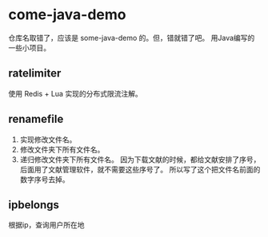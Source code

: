 # come-java-demo
仓库名取错了，应该是 some-java-demo 的。但，错就错了吧。
用Java编写的一些小项目。

## ratelimiter
使用 Redis + Lua 实现的分布式限流注解。

## renamefile
 1. 实现修改文件名。
 2. 修改文件夹下所有文件名。
 3. 递归修改文件夹下所有文件名。
因为下载文献的时候，都给文献安排了序号，后面用了文献管理软件，就不需要这些序号了。
所以写了这个把文件名前面的数字序号去掉。

## ipbelongs
根据ip，查询用户所在地